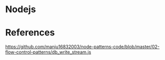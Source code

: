 # Nodejs 



# References

https://github.com/manju16832003/node-patterns-code/blob/master/02-flow-control-patterns/db_write_stream.js